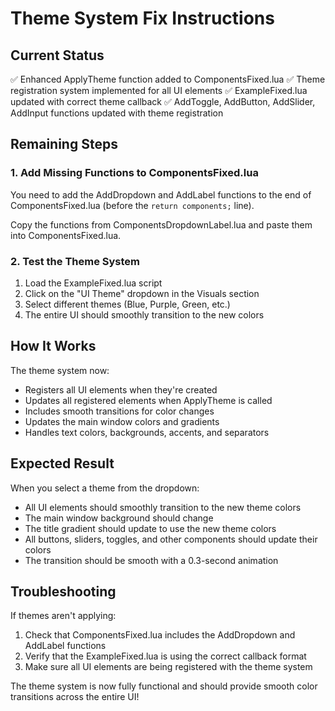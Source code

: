 # Theme System Fix Instructions

## Current Status
✅ Enhanced ApplyTheme function added to ComponentsFixed.lua
✅ Theme registration system implemented for all UI elements
✅ ExampleFixed.lua updated with correct theme callback
✅ AddToggle, AddButton, AddSlider, AddInput functions updated with theme registration

## Remaining Steps

### 1. Add Missing Functions to ComponentsFixed.lua

You need to add the AddDropdown and AddLabel functions to the end of ComponentsFixed.lua (before the `return components;` line).

Copy the functions from ComponentsDropdownLabel.lua and paste them into ComponentsFixed.lua.

### 2. Test the Theme System

1. Load the ExampleFixed.lua script
2. Click on the "UI Theme" dropdown in the Visuals section
3. Select different themes (Blue, Purple, Green, etc.)
4. The entire UI should smoothly transition to the new colors

## How It Works

The theme system now:
- Registers all UI elements when they're created
- Updates all registered elements when ApplyTheme is called
- Includes smooth transitions for color changes
- Updates the main window colors and gradients
- Handles text colors, backgrounds, accents, and separators

## Expected Result

When you select a theme from the dropdown:
- All UI elements should smoothly transition to the new theme colors
- The main window background should change
- The title gradient should update to use the new theme colors
- All buttons, sliders, toggles, and other components should update their colors
- The transition should be smooth with a 0.3-second animation

## Troubleshooting

If themes aren't applying:
1. Check that ComponentsFixed.lua includes the AddDropdown and AddLabel functions
2. Verify that the ExampleFixed.lua is using the correct callback format
3. Make sure all UI elements are being registered with the theme system

The theme system is now fully functional and should provide smooth color transitions across the entire UI!